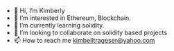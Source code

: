 - 👋 Hi, I’m Kimberly
- 👀 I’m interested in Ethereum, Blockchain.
- 🌱 I’m currently learning solidity.
- 💞️ I’m looking to collaborate on solidity based projects
- 📫 How to reach me kimbelltrageser@yahoo.com

<!---
KT124/KT124 is a ✨ special ✨ repository because its `README.md` (this file) appears on your GitHub profile.
You can click the Preview link to take a look at your changes.
--->
